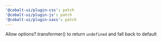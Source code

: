 ```yaml
---
'@cobalt-ui/plugin-css': patch
'@cobalt-ui/plugin-js': patch
'@cobalt-ui/plugin-sass': patch
---
```


Allow options?.transformer() to return `undefined` and fall back to default
